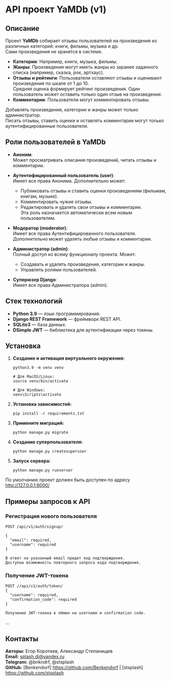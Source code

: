 # **API проект YaMDb (v1)**

## **Описание**

Проект **YaMDb** собирает отзывы пользователей на произведения из различных категорий: книги, фильмы, музыка и др.   
Сами произведения не хранятся в системе.

- **Категории**: Например, книги, музыка, фильмы. 
- **Жанры**: Произведения могут иметь жанры из заранее заданного списка (например, сказка, рок, артхаус).  
- **Отзывы и рейтинги**: Пользователи оставляют отзывы и оценивают произведения по шкале от 1 до 10.      
    Средняя оценка формирует рейтинг произведения. Один пользователь может оставить только один отзыв на произведение.  
- **Комментарии**: Пользователи могут комментировать отзывы.  

Добавлять произведения, категории и жанры может только администратор.    
Писать отзывы, ставить оценки и оставлять комментарии могут только аутентифицированные пользователи.

## Роли пользователей в YaMDb

- **Аноним**:  
  Может просматривать описания произведений, читать отзывы и комментарии.

- **Аутентифицированный пользователь (user)**:  
  Имеет все права Анонима. 
  Дополнительно может:  
  - Публиковать отзывы и ставить оценки произведениям (фильмам, книгам, музыке).  
  - Комментировать чужие отзывы.  
  - Редактировать и удалять свои отзывы и комментарии.  
  Эта роль назначается автоматически всем новым пользователям.

- **Модератор (moderator)**:  
  Имеет все права Аутентифицированного пользователя. Дополнительно может удалять любые отзывы и комментарии.

- **Администратор (admin)**:  
  Полный доступ ко всему функционалу проекта. Может:  
  - Создавать и удалять произведения, категории и жанры.  
  - Управлять ролями пользователей.

- **Суперюзер Django**:  
  Имеет все права Администратора (admin).


## **Стек технологий**   
- **Python 3.9** — язык программирования.
- **Django REST Framework** — фреймворк REST API.
- **SQLite3** — база данных.
- **DSimple JWT** — библиотека для аутентификации через токены.

## **Установка**   

1. **Создание и активация виртуального окружения:**
    ```
    python3.9 -m venv venv

    # Для MacOS/Linux: 
    source venv/bin/activate

    # Для Windows: 
    venv\Scripts\activate
    ```

2. **Установка зависимостей:**
    ```
    pip install -r requirements.txt
    ```

3. **Примените миграций:**
    ```
    python manage.py migrate
    ```

4. **Создание суперпользователя:**
    ```
    python manage.py createsuperuser
    ```

5. **Запуск сервера:**
    ```
    python manage.py runserver
    ```
По умолчанию проект должен быть доступен по адресу <http://127.0.0.1:8000/>



## **Примеры запросов к API**
### **Регистрация нового пользователя**
```
POST /api/v1/auth/signup/

{
  "email": required, 
  "username": required
}

В ответ на указанный email придет код подтверждения.  
Доступна возможность повторного запроса кода подтверждения.
```

### **Получение JWT-токена**
```
POST //api/v1/auth/token/ 
{
  "username": required, 
  "confirmation_code": required
}

Получение JWT-токена в обмен на username и confirmation code.
```


...


## Контакты
   
**Авторы:** Егор Коротаев, Александр Степанищев      
**Email:** splash.dj@yandex.ru     
**Telegram:** @bnkndrf, @stsplash     
**GitHub:** [Benkendorf] <https://github.com/Benkendorf> | [stsplash] <https://github.com/stsplash>   

